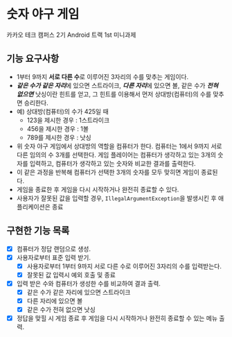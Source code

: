 # 숫자 야구 게임

카카오 테크 캠퍼스 2기 Android 트랙 1st 미니과제
## 기능 요구사항
- 1부터 9까지 **서로 다른 수**로 이루어진 3자리의 수를 맞추는 게임이다.
- ***같은 수가 같은 자리***에 있으면 스트라이크, ***다른 자리***에 있으면 볼, 같은 수가 ***전혀 없으면*** 낫싱이란 힌트를 얻고, 그 힌트를 이용해서 먼저 상대방(컴퓨터)의 수를 맞추면 승리한다.
- 예) 상대방(컴퓨터)의 수가 425일 때
  - 123을 제시한 경우 : 1스트라이크
  - 456을 제시한 경우 : 1볼
  - 789를 제시한 경우 : 낫싱
- 위 숫자 야구 게임에서 상대방의 역할을 컴퓨터가 한다. 컴퓨터는 1에서 9까지 서로 다른 임의의 수 3개를 선택한다. 게임 플레이어는 컴퓨터가 생각하고 있는 3개의 숫자를 입력하고, 컴퓨터가 생각하고 있는 숫자와 비교한 결과를 출력한다.
- 이 같은 과정을 반복해 컴퓨터가 선택한 3개의 숫자를 모두 맞히면 게임이 종료된다.
- 게임을 종료한 후 게임을 다시 시작하거나 완전히 종료할 수 있다.
- 사용자가 잘못된 값을 입력할 경우, `IllegalArgumentException`을 발생시킨 후 애플리케이션은 종료


## 구현한 기능 목록
- [x] 컴퓨터가 정답 랜덤으로 생성.
- [x] 사용자로부터 표준 입력 받기.
  - [x] 사용자로부터 1부터 9까지 서로 다른 수로 이루어진 3자리의 수를 입력받는다.
  - [x] 잘못된 값 입력시 예외 호출 및 종료
- [x] 입력 받은 수와 컴퓨터가 생성한 수를 비교하여 결과 출력.
  - [x] 같은 수가 같은 자리에 있으면 스트라이크
  - [x] 다른 자리에 있으면 볼
  - [x] 같은 수가 전혀 없으면 낫싱
- [x] 정답을 맞힐 시 게임 종료 후 게임을 다시 시작하거나 완전히 종료할 수 있는 메뉴 출력.